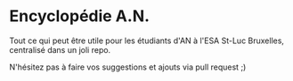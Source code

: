 # Encyclopédie A.N.

Tout ce qui peut être utile pour les étudiants d'AN à l'ESA St-Luc Bruxelles, centralisé dans un joli repo.

N'hésitez pas à faire vos suggestions et ajouts via pull request ;)